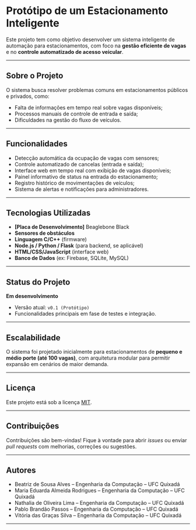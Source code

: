 # Protótipo de um Estacionamento Inteligente

Este projeto tem como objetivo desenvolver um sistema inteligente de automação para estacionamentos, com foco na **gestão eficiente de vagas** e no **controle automatizado de acesso veicular**.

---

## Sobre o Projeto

O sistema busca resolver problemas comuns em estacionamentos públicos e privados, como:

- Falta de informações em tempo real sobre vagas disponíveis;
- Processos manuais de controle de entrada e saída;
- Dificuldades na gestão do fluxo de veículos.

---

## Funcionalidades

- Detecção automática da ocupação de vagas com sensores;
- Controle automatizado de cancelas (entrada e saída);
- Interface web em tempo real com exibição de vagas disponíveis;
- Painel informativo de status na entrada do estacionamento;
- Registro histórico de movimentações de veículos;
- Sistema de alertas e notificações para administradores.

---

## Tecnologias Utilizadas

- **[Placa de Desenvolvimento]** Beaglebone Black
- **Sensores de obstáculos**
- **Linguagem C/C++** (firmware)
- **Node.js / Python / Flask** (para backend, se aplicável)
- **HTML/CSS/JavaScript** (interface web)
- **Banco de Dados** (ex: Firebase, SQLite, MySQL)

---

## Status do Projeto

**Em desenvolvimento**  
- Versão atual: `v0.1 (Protótipo)`
- Funcionalidades principais em fase de testes e integração.

---

## Escalabilidade

O sistema foi projetado inicialmente para estacionamentos de **pequeno e médio porte (até 100 vagas)**, com arquitetura modular para permitir expansão em cenários de maior demanda.

---

## Licença

Este projeto está sob a licença [MIT](LICENSE).

---

## Contribuições

Contribuições são bem-vindas! Fique à vontade para abrir *issues* ou enviar *pull requests* com melhorias, correções ou sugestões.

---

## Autores

- Beatriz de Sousa Alves – Engenharia da Computação – UFC Quixadá  
- Maria Eduarda Almeida Rodrigues – Engenharia da Computação – UFC Quixadá  
- Nathalia de Oliveira Lima – Engenharia da Computação – UFC Quixadá  
- Pablo Brandão Passos – Engenharia da Computação – UFC Quixadá
- Vitória das Graças Silva – Engenharia da Computação – UFC Quixadá  

---

